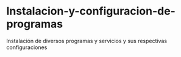 # Instalacion-y-configuracion-de-programas
Instalación de diversos programas y servicios y sus respectivas configuraciones
